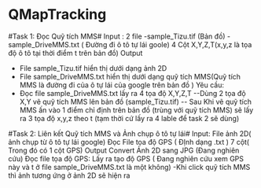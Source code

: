 # QMapTracking
#Task 1: Đọc Quỹ tích MMS#
Input :  2 file
-sample_Tizu.tif (Bản đồ)
-sample_DriveMMS.txt ( Đường đi ô tô tự lái goole) 4 Cột X,Y,Z,T(x,y,z là tọa độ ô tô tại thời điểm t trên bản đồ)
Output
- File  sample_Tizu.tif hiển thị dưới dạng ảnh 2D
- File  sample_DriveMMS.txt hiển thị dưới dạng quỹ tích MMS(Quỹ tích MMS là đường đi của ô tự lái của google trên bản đồ )
Yêu cầu: 
- Đọc file sample_DriveMMS.txt lấy ra 4 tọa độ X,Y,Z,T
--Dùng 2 tọa độ X,Y vẽ quỹ tích MMS lên bản đồ (sample_Tizu.tif)
-- Sau Khi vẽ quỹ tích MMS ấn vào 1 điểm chỉ định trên bản đồ (trùng với quỹ tích MMS) sẽ lấy ra 3 tọa độ x,y,z theo t (tạm thời cứ lấy ra 4 lable để task 2 sẽ dùng)

#Task 2: Liên kết Quỹ tích MMS và Ảnh chụp ô tô tự lái#
Input: 
File ảnh 2D( ảnh chụp từ ô tô tự lái google)
Đọc File tọa độ GPS ( ĐỊnh dạng .txt ) 7 cột( Trong đó có 1 cột GPS)
Output 
   Convert Ảnh 2D sang JPG (Đang nghiên cứu)
 Đọc file tọa độ GPS: Lấy ra tạo độ GPS ( Đang nghiên cứu xem GPS này và t ở file sample_DriveMMS.txt là một không)
 -Khi click quỹ tích MMS thì ảnh tương ứng ở ảnh 2D sẽ hiện ra
